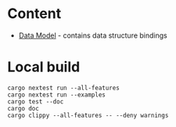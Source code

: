 # Content
* [Data Model](model/readme.md) - contains data structure bindings
  
# Local build
```shell
cargo nextest run --all-features
cargo nextest run --examples
cargo test --doc
cargo doc
cargo clippy --all-features -- --deny warnings
```